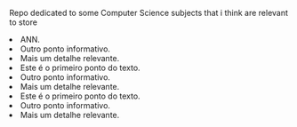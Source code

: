 Repo dedicated to some Computer Science subjects that i think are relevant to store

<li>ANN.</li>
<li>Outro ponto informativo.</li>
<li>Mais um detalhe relevante.</li>
<li>Este é o primeiro ponto do texto.</li>
<li>Outro ponto informativo.</li>
<li>Mais um detalhe relevante.</li>
<li>Este é o primeiro ponto do texto.</li>
<li>Outro ponto informativo.</li>
<li>Mais um detalhe relevante.</li>


